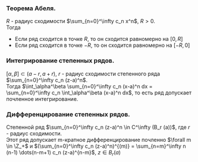 ### Теорема Абеля.
$R$ - радиус сходимости $\sum_{n=0}^\infty c_n x^n$, $R > 0$.  
Тогда
- Если ряд сходится в точке $R$, то он сходится равномерно на $[0, R]$  
- Если ряд сходится в точке $-R$, то он сходится равномерно на $[-R, 0]$
### Интегрирование степенных рядов.
$[\alpha, \beta] \subset (a-r, a+r)$, $r$ - радиус сходимости степенного ряда $\sum_{n=0}^\infty c_n (z-a)^n$.  
Тогда $\int_\alpha^\beta \sum_{n=0}^\infty c_n (x-a)^n dx = \sum_{n=0}^\infty c_n \int_\alpha^\beta (x-a)^n dx$, то есть ряд допускает почленное интегрирование.
### Дифференцирование степенных рядов.
Степенной ряд $\sum_{n=0}^\infty c_n (z-a)^n \in C^\infty (B_r (a))$, где $r$ - радиус сходимости.  
Этот ряд допускает m-кратное дифференцирование почленно $\forall m \in \Z_+$ и $(\sum_{n=0}^\infty c_n (z-a)^n)^{(m)} = \sum_{n=m}^\infty n (n-1) \dots(n-m+1) c_n (z-a)^{n-m}$, $z \in B_r(a)$
